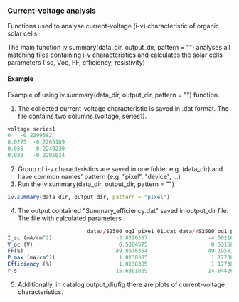 ### Current-voltage analysis
Functions used to analyse current-voltage (i-v) characteristic of organic solar cells. 

The main function iv.summary(data_dir, output_dir, pattern = "") analyses all matching files containing i-v characteristics and calculates the solar cells parameters (Isc, Voc, FF, efficiency, resistivity)

#### Example
Example of using iv.summary(data_dir, output_dir, pattern = "") function.

1. The collected current-voltage characteristic is saved in .dat format. The file contains two columns (voltage, series1). 
```r
voltage	series1	
0	-0.2299582
0.0275	-0.2265189
0.055	-0.2240239
0.083	-0.2205034
````
2. Group of i-v characteristics are saved in one folder e.g. (data_dir) and have common names' pattern (e.g. "pixel", "device", ...) 
3. Run the iv.summary(data_dir, output_dir, pattern = "")
```r
iv.summary(data_dir, output_dir, pattern = "pixel")
```
4. The output contained "Summary_efficiency.dat" saved in output_dir file. The file with calculated parameters. 

```r
                         data//S2500_og1_pixe1_01.dat data//S2500_og1_pixe2_01.dat data//S2500_og1_pixe3_01.dat
I_sc (mA/cm^2)                    -3.8326367                   -4.5021650                   -4.5546300
V_oc (V)                           0.5304575                    0.5315812                    0.5033092
FF(%)                             49.8678364                   49.1958129                   39.2810589
P_max (mW/cm^2)                    1.0138385                    1.1773867                    0.9004739
Efficiency (%)                     1.0138385                    1.1773867                    0.9004739
r_s                               15.6381889                   14.0442675                   17.4861618
```
5. Additionally, in catalog output_dir/fig there are plots of current-voltage characteristics.


